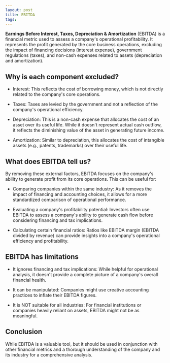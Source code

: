 ```yaml
---
layout: post
title: EBITDA
tags: 
--- 
```


**Earnings Before Interest, Taxes, Depreciation & Amortization** (EBITDA) is a financial metric used to assess a company's operational profitability. It represents the profit generated by the core business operations, excluding the impact of financing decisions (interest expense), government regulations (taxes), and non-cash expenses related to assets (depreciation and amortization).

## Why is each component excluded?

- Interest: This reflects the cost of borrowing money, which is not directly related to the company's core operations.   

- Taxes: Taxes are levied by the government and not a reflection of the company's operational efficiency.   

- Depreciation: This is a non-cash expense that allocates the cost of an asset over its useful life. While it doesn't represent actual cash outflow, it reflects the diminishing value of the asset in generating future income.

- Amortization: Similar to depreciation, this allocates the cost of intangible assets (e.g., patents, trademarks) over their useful life.

## What does EBITDA tell us?

By removing these external factors, EBITDA focuses on the company's ability to generate profit from its core operations. This can be useful for:

- Comparing companies within the same industry: As it removes the impact of financing and accounting choices, it allows for a more standardized comparison of operational performance.

- Evaluating a company's profitability potential: Investors often use EBITDA to assess a company's ability to generate cash flow before considering financing and tax implications.

- Calculating certain financial ratios: Ratios like EBITDA margin (EBITDA divided by revenue) can provide insights into a company's operational efficiency and profitability.

## EBITDA has limitations

- It ignores financing and tax implications: While helpful for operational analysis, it doesn't provide a complete picture of a company's overall financial health.

- It can be manipulated: Companies might use creative accounting practices to inflate their EBITDA figures.

- It is NOT suitable for all industries: For financial institutions or companies heavily reliant on assets, EBITDA might not be as meaningful.

## Conclusion

While EBITDA is a valuable tool, but it should be used in conjunction with other financial metrics and a thorough understanding of the company and its industry for a comprehensive analysis.